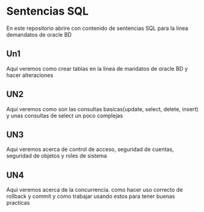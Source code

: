 # Sentencias SQL
En este repositorio abrire con contenido de sentencias SQL para la linea demandatos de oracle BD

## Un1
Aqui veremos como crear tablas en la linea de mandatos de oracle BD y hacer alteraciones

## UN2
Aqui veremos como son las consultas basicas(update, select, delete, insert) y unas consultas de select un poco complejas

## UN3
Aqui veremos acerca de control de acceso, seguridad de cuentas, seguridad de objetos y roles de sistema 

## UN4 
Aqui veremos acerca de la concurrencia. como hacer uso correcto de rollback y commit y como trabajar usando estos para tener buenas practicas 
 
##
